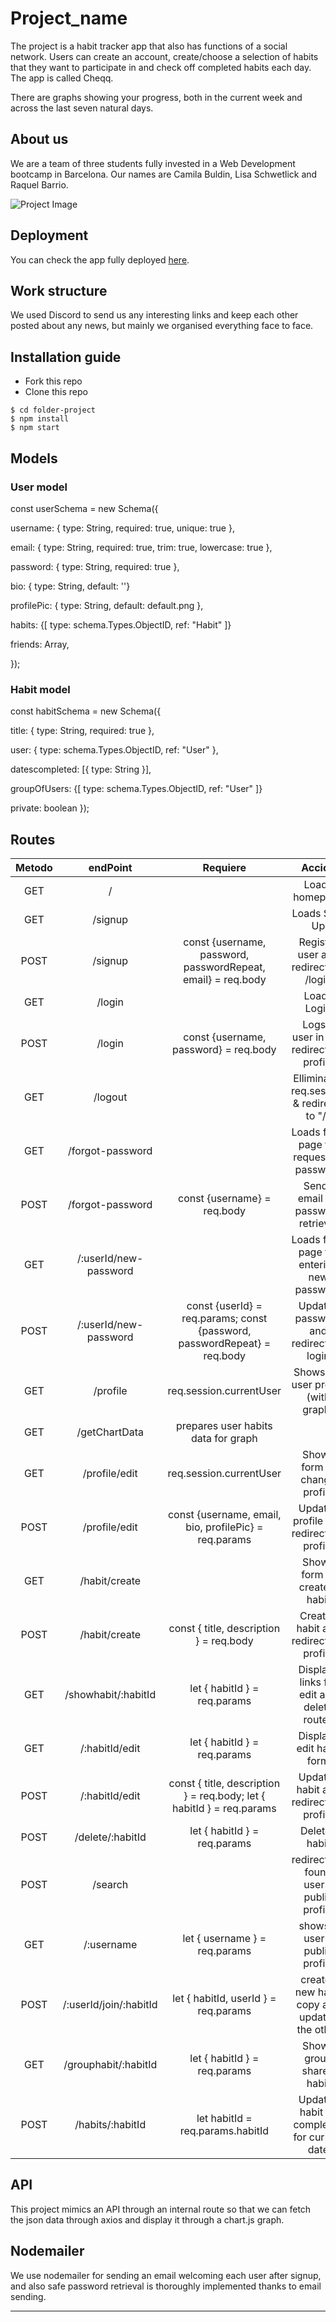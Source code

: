 # Project_name

The project is a habit tracker app that also has functions of a social network. Users can create an account, create/choose a selection of habits that they want to participate in and check off completed habits each day. The app is called Cheqq.

There are graphs showing your progress, both in the current week and across the last seven natural days.

## About us

We are a team of three students fully invested in a Web Development bootcamp in Barcelona. Our names are Camila Buldin, Lisa Schwetlick and Raquel Barrio.

![Project Image](https://res.cloudinary.com/dqzjo5wsl/image/upload/v1684598525/cheqq_fxe44g.png "Project Image")

## Deployment

You can check the app fully deployed [here](https://cheqq.fly.dev/).

## Work structure

We used Discord to send us any interesting links and keep each other posted about any news, but mainly we organised everything face to face.

## Installation guide

- Fork this repo
- Clone this repo

```shell
$ cd folder-project
$ npm install
$ npm start
```

## Models

### User model<br>

const userSchema = new Schema({

username: {
type: String,
required: true,
unique: true
},

email: {
type: String,
required: true,
trim: true,
lowercase: true
},

password: {
type: String,
required: true
},

bio: { type: String, default: ''}

profilePic: { type: String, default: default.png },

habits: {[ type: schema.Types.ObjectID, ref: "Habit" ]}

friends: Array,

});

### Habit model<br>

const habitSchema = new Schema({

title: { type: String, required: true },

user: { type: schema.Types.ObjectID, ref: "User" },

datescompleted: [{ type: String }],

groupOfUsers: {[ type: schema.Types.ObjectID, ref: "User" ]}

private: boolean
});

## Routes

| Metodo | endPoint           |                Requiere                     |                  Accion                   |
| :----: | :----------------: | :-----------------------------------------: | :---------------------------------------: |
|  GET   |     /              |                                             |               Loads homepage              |
|  GET   |  /signup           |                                             |               Loads Sign Up               |
|  POST  |  /signup           | const {username, password, passwordRepeat, email} = req.body  |   Register user and redirects to /login   |
|  GET   |  /login            |                                             |                Loads Login                |
|  POST  |  /login            |    const {username, password} = req.body    |  Logs a user in and redirects to profile  |
|  GET   |      /logout       |                                             | Elliminates req.session & redirects to "/"|
|  GET   |  /forgot-password  |                                             |  Loads form page for requesting password  |
|  POST  |  /forgot-password  |         const {username} = req.body         |    Sends email for password retrieval     |
|  GET   |/:userId/new-password|                                            | Loads form page for entering new password |
|  POST  |/:userId/new-password|      const {userId} = req.params; const {password, passwordRepeat} = req.body          |  Updates password and redirects to login  |
|  GET   |      /profile      |           req.session.currentUser           |    Shows the user profile (with graph)    |
|  GET   |    /getChartData   |     prepares user habits data for graph     |                                           |
|  GET   |    /profile/edit   |            req.session.currentUser          |         Shows form to change profile      |
|  POST  |    /profile/edit   |  const {username, email, bio, profilePic} = req.params | Updates profile and redirects to profile  |
|  GET   |   /habit/create    |                                             |        Shows form to create a habit       |
|  POST  |   /habit/create    |   const { title, description } = req.body   |  Creates habit and redirects to profile   |
|  GET   |/showhabit/:habitId |          let { habitId } = req.params       | Displays links for edit and delete routes |
|  GET   |   /:habitId/edit   |          let { habitId } = req.params       |         Displays edit habit form          |
|  POST  |   /:habitId/edit   | const { title, description } = req.body; let { habitId } = req.params|   Updates habit and redirects to profile  |
|  POST  |  /delete/:habitId  |        let { habitId } = req.params         |               Deletes habit               |
|  POST  |      /search       |                                             |  redirects to found user's public profile |
|  GET   |     /:username     |        let { username } = req.params        |      shows a user's public profile        |
|  POST  |/:userId/join/:habitId|   let { habitId, userId } = req.params    |creates new habit copy and updates the other|
|  GET   |/grouphabit/:habitId|         let { habitId } = req.params        |          Shows group shared habit         |
|  POST  |  /habits/:habitId  |       let habitId = req.params.habitId      |Updates habit as completed for current date|

## API

This project mimics an API through an internal route so that we can fetch the json data through axios and display it through a chart.js graph.

## Nodemailer

We use nodemailer for sending an email welcoming each user after signup, and also safe password retrieval is thoroughly implemented thanks to email sending.

---
